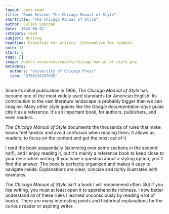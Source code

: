 ```yaml
---
layout: post-read
title: "Book Review: The Chicago Manual of Style"
shortTitle: "The Chicago Manual of Style"
author: Julien Sobczak
date: '2022-06-22'
category: read
subject: Writing
headline: Essential for writers. Informative for readers.
note: 18
stars: 5
tags: []
image: /posts_resources/covers/chicago-manual-of-style.png
metadata:
  authors: "University of Chicago Press"
  isbn: '9780226287058'
---
```


Since its initial publication in 1906, _The Chicago Manual of Style_ has become one of the most widely used standards for American English. Its contribution to the vast literature landscape is probably bigger than we can imagine. Many other style guides like the _Google documentation style guide_ cite it as a reference. It's an important book, for authors, publishers, and even readers.

_The Chicago Manual of Style_ documents the thousands of rules that make books feel familiar and avoid confusion when reading them. It allows us, readers, to focus on the content and get the most out of it.

I read the book sequentially (skimming over some sections in the second half), and I enjoy reading it, but it's mainly a reference book to keep close to your desk when writing. If you have a question about a styling option, you'll find the answer. The book is perfectly organized and makes it easy to navigate inside. Explanations are clear, concise and richly illustrated with examples.

_The Chicago Manual of Style_ isn't a book I will recommend often. But if you like writing, you must at least open it to apprehend its richness. I now better understand all of these rules I learned unconsciously by reading a lot of books. There are many interesting points and historical explanations for the curious reader or aspiring writer.
    